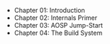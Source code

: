 * Chapter 01: Introduction
* Chapter 02: Internals Primer
* Chapter 03: AOSP Jump-Start
* Chapter 04: The Build System
